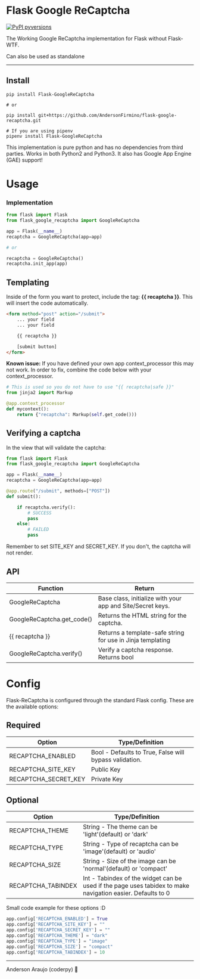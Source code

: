 # Flask Google ReCaptcha

[![PyPI pyversions](https://img.shields.io/pypi/pyversions/ansicolortags.svg)](https://pypi.python.org/pypi/ansicolortags/)

The Working Google ReCaptcha implementation for Flask without Flask-WTF.

Can also be used as standalone

---

## Install

```shell
pip install Flask-GoogleReCaptcha

# or

pip install git+https://github.com/AndersonFirmino/flask-google-recaptcha.git

# If you are using pipenv
pipenv install Flask-GoogleReCaptcha
```

This implementation is pure python and has no dependencies from third parties. Works in both Python2 and Python3. It also has Google App Engine (GAE) support!


# Usage

### Implementation

```python
from flask import Flask
from flask_google_recaptcha import GoogleReCaptcha

app = Flask(__name__)
recaptcha = GoogleReCaptcha(app=app)

# or

recaptcha = GoogleReCaptcha()
recaptcha.init_app(app)
```

## Templating

Inside of the form you want to protect, include the tag: **{{ recaptcha }}**. This will insert the code automatically. 

```html
<form method="post" action="/submit">
    ... your field
    ... your field

    {{ recaptcha }}

    [submit button]
</form>
```

**Known issue:** If you have defined your own app context_processor this may not work. In order to fix, combine the code below with your context_processor.

```python
# This is used so you do not have to use "{{ recaptcha|safe }}"
from jinja2 import Markup

@app.context_processor
def mycontext():
    return {"recaptcha": Markup(self.get_code()))
```

## Verifying a captcha

In the view that will validate the captcha:

```python
from flask import Flask
from flask_google_recaptcha import GoogleReCaptcha

app = Flask(__name__)
recaptcha = GoogleReCaptcha(app=app)

@app.route("/submit", methods=["POST"])
def submit():

    if recaptcha.verify():
        # SUCCESS
        pass
    else:
        # FAILED
        pass
```

Remember to set SITE_KEY and SECRET_KEY. If you don't, the captcha will not render.

## API

| Function | Return |
| ------ | ------ |
| GoogleReCaptcha | Base class, initialize with your app and Site/Secret keys. |
| GoogleReCaptcha.get_code() | Returns the HTML string for the captcha. |
| {{ recaptcha }} | Returns a template-safe string for use in Jinja templating |
| GoogleReCaptcha.verify() | Verify a captcha response. Returns bool |


<!--
**GoogleReCaptcha(app, site_key, secret_key, is_enabled=True)**

**recaptcha.get_code()**

Returns the HTML code to implement. But you can use
**{{ recaptcha }}** directly in your template

**recaptcha.verfiy()**

Returns bool

-->

# Config

Flask-ReCaptcha is configured through the standard Flask config.
These are the available options:

## Required

| Option | Type/Definition |
| ------ | ------ |
| RECAPTCHA_ENABLED | Bool - Defaults to True, False will bypass validation. |
| RECAPTCHA_SITE_KEY | Public Key |
| RECAPTCHA_SECRET_KEY | Private Key |

## Optional

| Option | Type/Definition |
| ------ | ------ |
| RECAPTCHA_THEME | String - The theme can be 'light'(default) or 'dark' |
| RECAPTCHA_TYPE | String - Type of recaptcha can be 'image'(default) or 'audio' |
| RECAPTCHA_SIZE | String - Size of the image can be 'normal'(default) or 'compact' | 
| RECAPTCHA_TABINDEX | Int - Tabindex of the widget can be used if the page uses tabidex to make navigation easier. Defaults to 0 |

<!--
**RECAPTCHA_ENABLED**: Bool - True by default, when False it will bypass validation

**RECAPTCHA_SITE_KEY** : Public key

**RECAPTCHA_SECRET_KEY**: Private key

The following are **Optional** arguments.

**RECAPTCHA_THEME**: String - Theme can be 'light'(default) or 'dark'

**RECAPTCHA_TYPE**: String - Type of recaptcha can be 'image'(default) or 'audio'

**RECAPTCHA_SIZE**: String - Size of the image can be 'normal'(default) or 'compact'

**RECAPTCHA_TABINDEX**: Int - Tabindex of the widget can be used, if the page uses tabidex, to make navigation easier. Defaults to 0
-->

Small code example for these options :D

```python
app.config['RECAPTCHA_ENABLED'] = True
app.config['RECAPTCHA_SITE_KEY'] = ""
app.config['RECAPTCHA_SECRET_KEY'] = ""
app.config['RECAPTCHA_THEME'] = "dark"
app.config['RECAPTCHA_TYPE'] = "image"
app.config['RECAPTCHA_SIZE'] = "compact"
app.config['RECAPTCHA_TABINDEX'] = 10
```

---

Anderson Araujo (coderpy) :snake:
